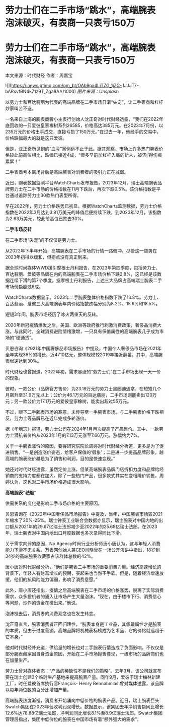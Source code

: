 # 劳力士们在二手市场“跳水”，高端腕表泡沫破灭，有表商一只表亏150万

# 劳力士们在二手市场“跳水”，高端腕表泡沫破灭，有表商一只表亏150万

本文来源：时代财经 作者：周嘉宝

![](https://inews.gtimg.com/om_bt/OAb9px4LiTZG_1jZC-
IJJJT7-bARsvfBN4k71z9T_Zga8AA/1000) _图片来源：Unsplash_

以劳力士和百达翡丽为代表的高端品牌在二手市场日渐“失宠”，让二手表商和杠杆炒家叫苦不迭。

一名来自上海的腕表商奢小主表行创始人沈正奇对时代财经透露，“我们在2022年底回收的一只爱彼皇家橡树系列26585，价格高达385万元。在2023年7月份，以235万元的价格出手成交，直接亏损了150万元。”在过去一年，他经手的交易中，价格跌幅最大的就是这只爱彼。

但是，沈正奇所见到的“血亏”案例远不止于此。据其观察，市场上许多热门腕表价格较此前高位相比，跌幅已接近4成，“很多早前加杠杆入局的新人，被‘割’得伤痕累累！”

二手表商亏本离场背后是高端腕表对消费者的吸引力正在减弱。

近日，腕表数据监测平台WatchCharts发布报告，2023年12月，瑞士高端腕表品牌劳力士在二手市场的价格指数在11月下跌后，再次下跌0.5%。该价格指数是平台通过追踪劳力士30款热门表型所得。

早在2022年，劳力士价格跌势已初显。根据WatchCharts监测数据，劳力士价格指数在2022年3月达到3.81万美元的峰值后便持续下跌，到2023年12月，该指数为2.63万美元，较此前高位已跌去30%。

**二手市场反转**

在二手市场“失宠”的不仅仅是劳力士。

从2022年下半年开始，高端腕表在二手市场的行情一路俯冲。尽管这一颓势在2023年初得以缓和，但拐点没有真正到来。

据全球时尚媒体WWD援引摩根士丹利报告，在2023年第四季度，包括劳力士、百达翡丽、爱彼等品牌在内的高端腕表在二手市场价格下跌2.8%，这已经是该数据连续下滑的第7个季度。据摩根士丹利报告，上述三大品牌占高端瑞士腕表二手市场份额超过6成。

WatchCharts数据显示，2023年二手腕表整体价格指数下跌了13.8%。劳力士、百达翡丽、爱彼三大高端腕表年内价格指数跌幅分别为8.2%、15.6%和18.5%。

短短3年间，腕表市场经历了冰火两重天的反转。

2020年新冠疫情爆发之后，美国、欧洲等政府推行刺激消费政策，奢侈品消费大涨。与此同时，全球消费避险情绪激增，一只具有保值属性的高端腕表几乎成为市场的“硬通货”。

贝恩咨询《2021年中国奢侈品市场报告》中提及，中国个人奢侈品市场在2021年全年实现36%的增长，近4710亿元，整体规模较2019年接近翻番。其中，高端腕表增速达到30%。

时代财经也曾报道，2022年初，需求暴涨的“劳力士们”在二手市场出现一天一价的现象。

彼时，一款公价（品牌官方售价）为23.19万元的劳力士黑圈迪通拿，在短短几个月飙升至31.9万元以上；公价为46.1万元的百达翡丽，二手市场则能卖出120万元；另一款公价为17.1万元的爱彼皇家橡树，能卖出超过55万元。

不过，眼下二手腕表市场的寒意，未传导至一手腕表市场。与二手腕表价格下跌相反，劳力士等品牌已在近年完成多轮涨价。

据《华丽志》报道，劳力士公司在2024年1月再次提高了产品售价。其中，一款劳力士潜航者价格从2023年1月的7.13万元涨至7.66万元，涨幅约为7%。

关于一手腕表涨价的原因，要客研究院院长周婷对时代财经分析道，更多是为了促进销售。“一是创造涨价姿态，给客户保值的‘假象’；二是进一步提高品牌形象。越高端的腕表涨价越是为了销售和利润，目的是快速变现。”

她还对时代财经透露，虽然定价上涨，但某高端腕表品牌门店折扣力度和品牌给经销商的支持力度都在加大。除了一些热门产品，很多款式其实在变相降价销售。周婷认为，这也对二手市场价格造成很大影响。

**高端腕表“祛魅”**

供需关系的变化是影响二手市场价格的主要原因。

贝恩咨询在《2022年中国奢侈品市场报告》中提及，当年，中国腕表市场较2021年缩水了20%-25%。瑞士钟表工业联合会数据亦显示，瑞士腕表对中国内地的出口额从2021年的29.67亿瑞士法郎减少至2022年的25.69亿瑞士法郎。在2023年，瑞士腕表对中国内地出口月度数据也多次录得同比下滑。

关于需求向弱的原因，No
Agency时尚行业分析师唐小唐认为，这与年轻人消费能力下滑不无关系。万表网创始人兼CEO肖晓曾在一场公开演讲中指出，18岁到34岁的高端腕表收藏家占该群体总数的42%。

唐小唐对时代财经分析，“他们是腕表二手市场的重要消费力量。经济高速增长的背景下，年轻人有财富增长的预期，买起来也当然不手软。但是，随着经济增速放缓，他们的抗风险能力偏弱，影响了消费意愿。”

此外，唐小唐还指出，疫情之后高端腕表在二手市场的价格涨势，脱离了实际消费需求，众多投机者的涌入让市场产生大量泡沫。“现在，由于楼市下行、消费信心等问题，炒作的资金在撤出来。”他说。

泡沫褪去后，消费者的消费观念也在发生转变。

沈正奇直言，腕表消费者正回归理性，“腕表本身是工业品，其佩戴属性才是腕表的本质，但由于过度营销，高端品牌将机械表标榜成为艺术品，它的价格就远超于它本身。”

他对时代财经补充道，供给量的增长也对二手腕表行情造成了负面影响。不仅仅是部分腕表藏家因自身资金原因，开始在二手市场抛售套现，一级市场的品牌商们也在加量生产。

劳力士曾对媒体表态：“产品的稀缺性不是我们的策略”。去年3月，该公司就宣布要在瑞士创建3个临时生产基地来提高腕表产量。同年9月，爱彼于瑞士梅林新建工厂，时任爱彼首席执行官François-
Henry Bennahmias 曾对媒体透露，该品牌以每年两位数的百分比增加产量。

高端腕表热度渐褪，消费者开始涌向中低价格的腕表产品。近日，瑞士腕表巨头Swatch集团在2023年营收利润双增长。数据显示，该集团去年净销售额同比增长12.6%达78.88亿瑞士法郎，净利润同比增长8.1%至8.9亿瑞士法郎。Swatch集团管理层指出，集团中低价位的腕表在中国市场有着“额外强大的需求”。

